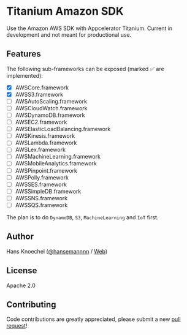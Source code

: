 # Titanium Amazon SDK
Use the Amazon AWS SDK with Appcelerator Titanium. Current in development and not meant
for productional use. 

## Features
The following sub-frameworks can be exposed (marked ✅ are implemented):
- [x] AWSCore.framework
- [x] AWSS3.framework
- [ ] AWSAutoScaling.framework
- [ ] AWSCloudWatch.framework
- [ ] AWSDynamoDB.framework
- [ ] AWSEC2.framework
- [ ] AWSElasticLoadBalancing.framework
- [ ] AWSKinesis.framework
- [ ] AWSLambda.framework
- [ ] AWSLex.framework
- [ ] AWSMachineLearning.framework
- [ ] AWSMobileAnalytics.framework
- [ ] AWSPinpoint.framework
- [ ] AWSPolly.framework
- [ ] AWSSES.framework
- [ ] AWSSimpleDB.framework
- [ ] AWSSNS.framework
- [ ] AWSSQS.framework

The plan is to do `DynamoDB`, `S3`, `MachineLearning` and `IoT` first.

## Author
Hans Knoechel ([@hansemannnn](https://twitter.com/hansemannnn) / [Web](http://hans-knoechel.de))

## License
Apache 2.0

## Contributing
Code contributions are greatly appreciated, please submit a new [pull request](https://github.com/hansemannn/titanium-amazon-aws/pull/new/master)!

